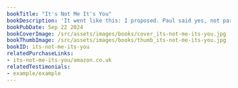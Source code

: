 ```yaml
---
bookTitle: "It's Not Me It's You"
bookDescription: 'It went like this: I proposed. Paul said yes, not particularly enthusiastically. Then we went for drinks, and he sent a text to the Other Woman saying “oh god, Delia wants to marry me” TO ME by mistake…'
bookPubDate: Sep 22 2024
bookCoverImage: /src/assets/images/books/cover_its-not-me-its-you.jpg
bookThumbImage: /src/assets/images/books/thumb_its-not-me-its-you.jpg
bookID: its-not-me-its-you
relatedPurchaseLinks: 
- its-not-me-its-you/amazon.co.uk
relatedTestimonials: 
- example/example
---
```

